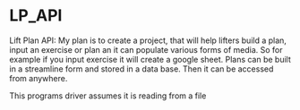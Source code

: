# LP_API
Lift Plan API: My plan is to create a project, that will help lifters build a plan, input an exercise or plan an it can populate various forms of media. So for example if you input exercise it will create a google sheet. Plans can be built in a streamline form and stored in a data base. Then it can be accessed from anywhere. 

This programs driver assumes it is reading from a file 
